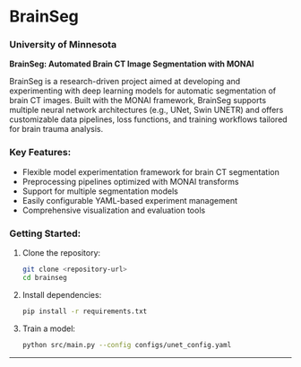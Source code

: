 # BrainSeg

### University of Minnesota 

**BrainSeg: Automated Brain CT Image Segmentation with MONAI**  

BrainSeg is a research-driven project aimed at developing and experimenting with deep learning models for automatic segmentation of brain CT images. Built with the MONAI framework, BrainSeg supports multiple neural network architectures (e.g., UNet, Swin UNETR) and offers customizable data pipelines, loss functions, and training workflows tailored for brain trauma analysis.  

### Key Features:
- Flexible model experimentation framework for brain CT segmentation  
- Preprocessing pipelines optimized with MONAI transforms  
- Support for multiple segmentation models  
- Easily configurable YAML-based experiment management  
- Comprehensive visualization and evaluation tools  

### Getting Started:
1. Clone the repository:
   ```bash
   git clone <repository-url>
   cd brainseg
   ```
2. Install dependencies:
   ```bash
   pip install -r requirements.txt
   ```
3. Train a model:
   ```bash
   python src/main.py --config configs/unet_config.yaml
   ```

---